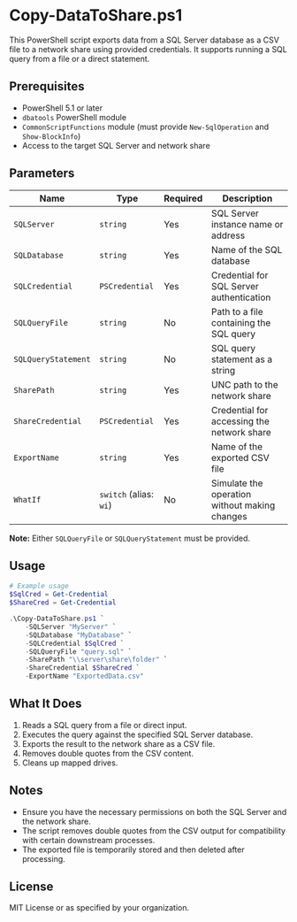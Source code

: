 # Copy-DataToShare.ps1

This PowerShell script exports data from a SQL Server database as a CSV file to a network share using provided credentials. It supports running a SQL query from a file or a direct statement.

## Prerequisites

- PowerShell 5.1 or later
- `dbatools` PowerShell module
- `CommonScriptFunctions` module (must provide `New-SqlOperation` and `Show-BlockInfo`)
- Access to the target SQL Server and network share

## Parameters

| Name                | Type                   | Required | Description                                   |
| ------------------- | ---------------------- | -------- | --------------------------------------------- |
| `SQLServer`         | `string`               | Yes      | SQL Server instance name or address           |
| `SQLDatabase`       | `string`               | Yes      | Name of the SQL database                      |
| `SQLCredential`     | `PSCredential`         | Yes      | Credential for SQL Server authentication      |
| `SQLQueryFile`      | `string`               | No       | Path to a file containing the SQL query       |
| `SQLQueryStatement` | `string`               | No       | SQL query statement as a string               |
| `SharePath`         | `string`               | Yes      | UNC path to the network share                 |
| `ShareCredential`   | `PSCredential`         | Yes      | Credential for accessing the network share    |
| `ExportName`        | `string`               | Yes      | Name of the exported CSV file                 |
| `WhatIf`            | `switch` (alias: `wi`) | No       | Simulate the operation without making changes |

**Note:** Either `SQLQueryFile` or `SQLQueryStatement` must be provided.

## Usage

```powershell
# Example usage
$SqlCred = Get-Credential
$ShareCred = Get-Credential

.\Copy-DataToShare.ps1 `
    -SQLServer "MyServer" `
    -SQLDatabase "MyDatabase" `
    -SQLCredential $SqlCred `
    -SQLQueryFile "query.sql" `
    -SharePath "\\server\share\folder" `
    -ShareCredential $ShareCred `
    -ExportName "ExportedData.csv"
```

## What It Does

1. Reads a SQL query from a file or direct input.
2. Executes the query against the specified SQL Server database.
3. Exports the result to the network share as a CSV file.
4. Removes double quotes from the CSV content.
5. Cleans up mapped drives.

## Notes

- Ensure you have the necessary permissions on both the SQL Server and the network share.
- The script removes double quotes from the CSV output for compatibility with certain downstream processes.
- The exported file is temporarily stored and then deleted after processing.

## License

MIT License or as specified by your organization.
